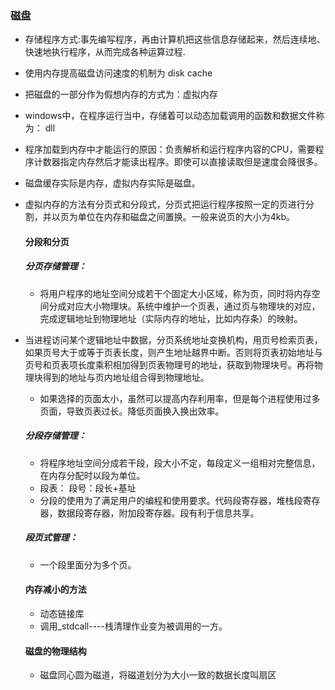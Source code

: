 ### 磁盘
* 存储程序方式:事先编写程序，再由计算机把这些信息存储起来，然后连续地、快速地执行程序，从而完成各种运算过程.

* 使用内存提高磁盘访问速度的机制为 disk cache

* 把磁盘的一部分作为假想内存的方式为：虚拟内存

* windows中，在程序运行当中，存储着可以动态加载调用的函数和数据文件称为： dll

* 程序加载到内存中才能运行的原因：负责解析和运行程序内容的CPU，需要程序计数器指定内存然后才能读出程序。即使可以直接读取但是速度会降很多。

* 磁盘缓存实际是内存，虚拟内存实际是磁盘。

* 虚拟内存的方法有分页式和分段式，分页式把运行程序按照一定的页进行分割，并以页为单位在内存和磁盘之间置换。一般来说页的大小为4kb。

  #### 分段和分页

  ##### **分页存储管理：**

  * 将用户程序的地址空间分成若干个固定大小区域，称为页，同时将内存空间分成对应大小物理块。系统中维护一个页表，通过页与物理块的对应，完成逻辑地址到物理地址（实际内存的地址，比如内存条）的映射。 
* 当进程访问某个逻辑地址中数据，分页系统地址变换机构，用页号检索页表，如果页号大于或等于页表长度，则产生地址越界中断。否则将页表初始地址与页号和页表项长度乘积相加得到页表物理号的地址，获取到物理块号。再将物理块得到的地址与页内地址组合得到物理地址。
  * 如果选择的页面太小，虽然可以提高内存利用率，但是每个进程使用过多页面，导致页表过长。降低页面换入换出效率。 
  
  ##### 分段存储管理：
  
  * 将程序地址空间分成若干段，段大小不定，每段定义一组相对完整信息，在内存分配时以段为单位。
  * 段表： 段号：段长+基址
  * 分段的使用为了满足用户的编程和使用要求。代码段寄存器，堆栈段寄存器，数据段寄存器，附加段寄存器。段有利于信息共享。
  
  ##### 段页式管理：
  
  * 一个段里面分为多个页。
  
  #### 内存减小的方法
  
  * 动态链接库
  * 调用_stdcall----栈清理作业变为被调用的一方。
  
  #### 磁盘的物理结构
  
  * 磁盘同心圆为磁道，将磁道划分为大小一致的数据长度叫扇区
  
  
  
  


